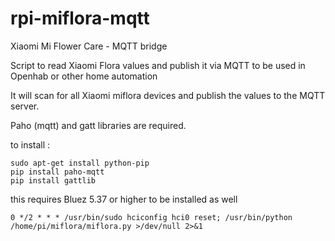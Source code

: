 # rpi-miflora-mqtt
Xiaomi Mi Flower Care - MQTT bridge

Script to read Xiaomi Flora values and publish it via MQTT to be used in Openhab or other home automation

It will scan for all Xiaomi miflora devices and publish the values to the MQTT server.

Paho (mqtt) and gatt libraries are required.

to install :
```
sudo apt-get install python-pip
pip install paho-mqtt
pip install gattlib
```

this requires Bluez 5.37 or higher to be installed as well


```
0 */2 * * * /usr/bin/sudo hciconfig hci0 reset; /usr/bin/python /home/pi/miflora/miflora.py >/dev/null 2>&1
```